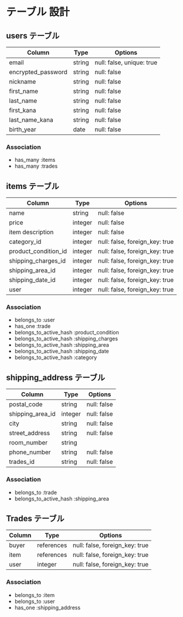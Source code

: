 # テーブル 設計

## users テーブル

| Column             | Type                  | Options                   |
|--------------------|-----------------------|---------------------------|
| email              | string                | null: false, unique: true |
| encrypted_password | string                | null: false               |
| nickname           | string                | null: false               |
| first_name         | string                | null: false               |
| last_name          | string                | null: false               |
| first_kana         | string                | null: false               |
| last_name_kana     | string                | null: false               |
| birth_year         | date                  | null: false               |

### Association

- has_many :items
- has_many :trades

## items テーブル

| Column               | Type    | Options                        |
|----------------------|---------|--------------------------------|
| name                 | string  | null: false                    |
| price                | integer | null: false                    |
| item description     | integer | null: false                    |
| category_id          | integer | null: false, foreign_key: true |
| product_condition_id | integer | null: false, foreign_key: true |
| shipping_charges_id  | integer | null: false, foreign_key: true |
| shipping_area_id     | integer | null: false, foreign_key: true |
| shipping_date_id     | integer | null: false, foreign_key: true |
| user                 | integer | null: false, foreign_key: true |

### Association

- belongs_to :user
- has_one :trade
- belongs_to_active_hash :product_condition
- belongs_to_active_hash :shipping_charges
- belongs_to_active_hash :shipping_area
- belongs_to_active_hash :shipping_date
- belongs_to_active_hash :category

## shipping_address テーブル

| Column            | Type    | Options                        |
|-------------------|---------|--------------------------------|
| postal_code       | string  | null: false                    |
| shipping_area_id  | integer | null: false                    |
| city              | string  | null: false                    |
| street_address    | string  | null: false                    |
| room_number       | string  |                                |
| phone_number      | string  | null: false                    |
| trades_id         | string  | null: false                    |

### Association

- belongs_to :trade
- belongs_to_active_hash :shipping_area

## Trades テーブル

| Column  | Type       | Options                        |
|---------|------------|--------------------------------|
| buyer   | references | null: false, foreign_key: true |
| item    | references | null: false, foreign_key: true |
| user    | integer    | null: false, foreign_key: true |

### Association

- belongs_to :item
- belongs_to :user
- has_one :shipping_address
